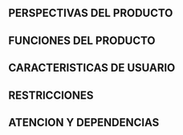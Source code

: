 ## PERSPECTIVAS DEL PRODUCTO


## FUNCIONES DEL PRODUCTO


## CARACTERISTICAS DE USUARIO


## RESTRICCIONES


## ATENCION Y DEPENDENCIAS 
